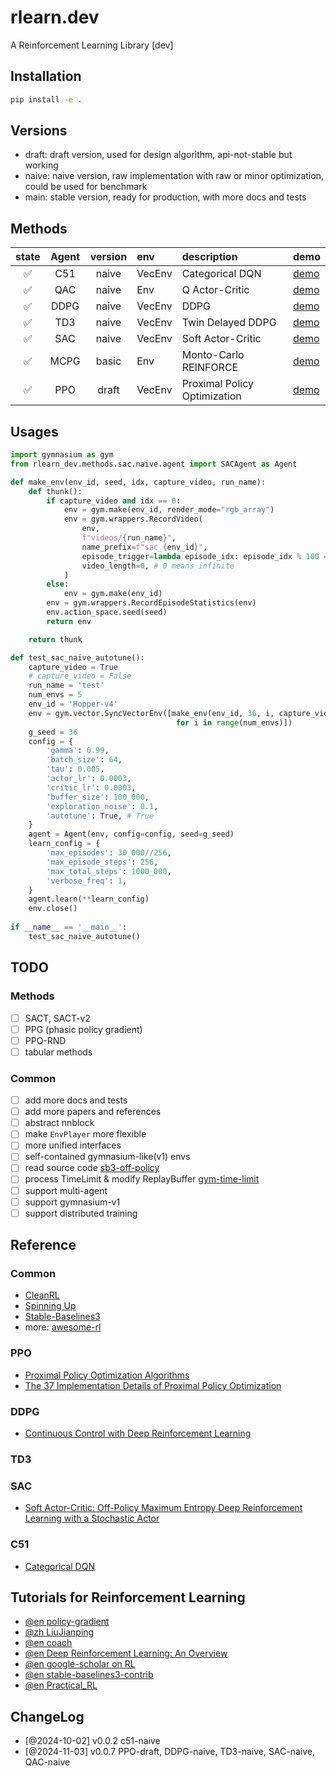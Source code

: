 # rlearn.dev
A Reinforcement Learning Library [dev]

## Installation
```bash
pip install -e .
```

## Versions
- draft: draft version, used for design algorithm, api-not-stable but working
- naive: naive version, raw implementation with raw or minor optimization, could be used for benchmark
- main: stable version, ready for production, with more docs and tests

## Methods
| state | Agent | version | env | description | demo |   
|:---:|:---:|:---:|:---|:---|:---|
| ✅ | C51  | naive | VecEnv | Categorical DQN | [demo](tests/methods/c51/test_c51_naive.py)
| ✅ | QAC  | naive | Env | Q Actor-Critic | [demo](tests/methods/qac/test_qac_naive.py)
| ✅ | DDPG | naive | VecEnv | DDPG | [demo](tests/methods/ddpg/test_ddpg_naive.py)
| ✅ | TD3  | naive | VecEnv | Twin Delayed DDPG | [demo](tests/methods/td3/test_td3_naive.py)
| ✅ | SAC  | naive | VecEnv | Soft Actor-Critic | [demo](tests/methods/sac/test_sac_naive.py)
| ✅ | MCPG | basic |   Env  | Monto-Carlo REINFORCE | [demo](tests/methods/mcpg/test_mcpg_basic.py)
| ✅ | PPO  | draft | VecEnv | Proximal Policy Optimization | [demo](tests/methods/ppo/test_ppo_draft.py)

## Usages
```python
import gymnasium as gym
from rlearn_dev.methods.sac.naive.agent import SACAgent as Agent

def make_env(env_id, seed, idx, capture_video, run_name):
    def thunk():
        if capture_video and idx == 0:
            env = gym.make(env_id, render_mode="rgb_array")
            env = gym.wrappers.RecordVideo(
                env,
                f"videos/{run_name}",
                name_prefix=f"sac_{env_id}",
                episode_trigger=lambda episode_idx: episode_idx % 100 == 0,
                video_length=0, # 0 means infinite
            )
        else:
            env = gym.make(env_id)
        env = gym.wrappers.RecordEpisodeStatistics(env)
        env.action_space.seed(seed)
        return env

    return thunk

def test_sac_naive_autotune():
    capture_video = True
    # capture_video = False
    run_name = 'test'
    num_envs = 5
    env_id = 'Hopper-v4'
    env = gym.vector.SyncVectorEnv([make_env(env_id, 36, i, capture_video, run_name)
                                     for i in range(num_envs)])
    g_seed = 36
    config = {
        'gamma': 0.99,
        'batch_size': 64,
        'tau': 0.005,
        'actor_lr': 0.0003,
        'critic_lr': 0.0003,
        'buffer_size': 100_000,
        'exploration_noise': 0.1,
        'autotune': True, # True
    }
    agent = Agent(env, config=config, seed=g_seed)
    learn_config = {
        'max_episodes': 30_000//256,
        'max_episode_steps': 256,
        'max_total_steps': 1000_000,
        'verbose_freq': 1,
    }
    agent.learn(**learn_config)
    env.close() 
    
if __name__ == '__main__':
    test_sac_naive_autotune()
```

## TODO
### Methods
- [ ] SACT, SACT-v2
- [ ] PPG (phasic policy gradient)
- [ ] PPO-RND
- [ ] tabular methods

### Common
- [ ] add more docs and tests
- [ ] add more papers and references
- [ ] abstract nnblock
- [ ] make `EnvPlayer` more flexible
- [ ] more unified interfaces
- [ ] self-contained gymnasium-like(v1) envs
- [ ] read source code [sb3-off-policy](https://github.com/DLR-RM/stable-baselines3/blob/06498e8be71b9c8aee38226176dbd28443afbb4f/stable_baselines3/common/off_policy_algorithm.py#L439)
- [ ] process TimeLimit & modify ReplayBuffer [gym-time-limit](https://github.com/openai/gym/blob/master/gym/wrappers/time_limit.py#L19)
- [ ] support multi-agent
- [ ] support gymnasium-v1
- [ ] support distributed training

## Reference
### Common
- [CleanRL](https://github.com/vwxyzjn/cleanrl)
- [Spinning Up](https://spinningup.openai.com/)
- [Stable-Baselines3](https://github.com/DLR-RM/stable-baselines3)
- more: [awesome-rl](https://github.com/aikorea/awesome-rl)
### PPO
- [Proximal Policy Optimization Algorithms](https://arxiv.org/abs/1707.06347)
- [The 37 Implementation Details of Proximal Policy Optimization](https://iclr-blog-track.github.io/2022/03/25/ppo-implementation-details/)
### DDPG
- [Continuous Control with Deep Reinforcement Learning](https://arxiv.org/abs/1509.02971)
### TD3
### SAC
- [Soft Actor-Critic: Off-Policy Maximum Entropy Deep Reinforcement Learning with a Stochastic Actor](https://arxiv.org/abs/1801.01290)
### C51
- [Categorical DQN](https://arxiv.org/abs/1707.06887)

## Tutorials for Reinforcement Learning
- [@en policy-gradient](https://lilianweng.github.io/posts/2018-04-08-policy-gradient/)
- [@zh LiuJianping](https://www.cnblogs.com/pinard)
- [@en coach](https://intellabs.github.io/coach/components/agents/index.html)
- [@en Deep Reinforcement Learning: An Overview](https://arxiv.org/pdf/1810.06339.pdf)
- [@en google-scholar on RL](https://scholar.google.com/scholar?q=reinforcement+learning)
- [@en stable-baselines3-contrib](https://github.com/Stable-Baselines-Team/stable-baselines3-contrib)
- [@en Practical_RL](https://github.com/yandexdataschool/Practical_RL)

## ChangeLog
- [@2024-10-02] v0.0.2 c51-naive
- [@2024-11-03] v0.0.7 PPO-draft, DDPG-naive, TD3-naive, SAC-naive, QAC-naive
